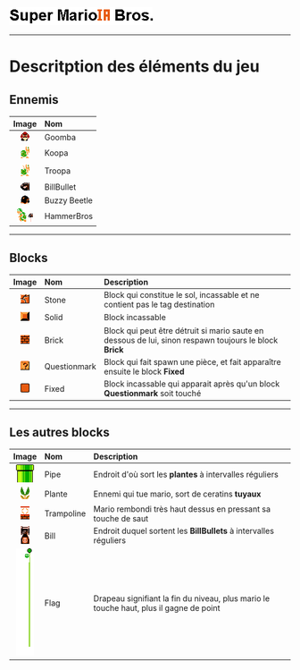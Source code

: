![Mario](/Docs/Images/Super_MarioIA_Bros.png)
***
# Descritption des éléments du jeu 

## Ennemis
| Image | Nom | 
| :---: | :-- |
| ![Goomba](/Docs/Images/Goomba.png) | Goomba |
| ![Koopa](/Docs/Images/Koopa.png) | Koopa |
| ![Troopa](/Docs/Images/Troopa.png) | Troopa |
| ![BillBullet](/Docs/Images/BillBullet.png) | BillBullet |
| ![BuzzyBeetle](/Docs/Images/BuzzyBeetle.png) | Buzzy Beetle |
| ![HammerBros](/Docs/Images/HammerBros.png) ![Hammer](/Docs/Images/Hammer.png) | HammerBros|
***
## Blocks
| Image | Nom | Description |
| :---: | :-- | :---------- |
| ![Stone](/Docs/Images/Stone.png) | Stone | Block qui constitue le sol, incassable et ne contient pas le tag destination |
| ![Solid](/Docs/Images/Solid.png) | Solid | Block incassable |
| ![Brick](/Docs/Images/Bricks.png) | Brick | Block qui peut être détruit si mario saute en dessous de lui, sinon respawn toujours le block **Brick** |
| ![Questionmark](/Docs/Images/Questionmark.png) | Questionmark | Block qui fait spawn une pièce, et fait apparaître ensuite le block **Fixed** |
| ![Fixed](/Docs/Images/Fixed.png) | Fixed | Block incassable qui apparait après qu'un block **Questionmark** soit touché |
***
## Les autres blocks
| Image | Nom | Description |
| :---: | :-- | :---------- |
| ![Pipe](/Docs/Images/Pipe.png) | Pipe | Endroit d'où sort les **plantes** à intervalles réguliers |
| ![Plante](/Docs/Images/Plante.png) | Plante | Ennemi qui tue mario, sort de ceratins **tuyaux** |
| ![Trampoline](/Docs/Images/Trampoline.png) | Trampoline | Mario rembondi très haut dessus en pressant sa touche de saut | 
| ![Bill](/Docs/Images/Bill.png) | Bill | Endroit duquel sortent les **BillBullets** à intervalles réguliers | 
| ![Flag](/Docs/Images/Flag.png) | Flag | Drapeau signifiant la fin du niveau, plus mario le touche haut, plus il gagne de point |